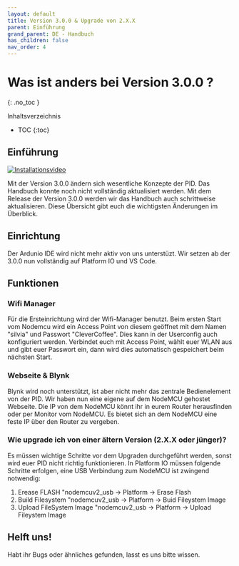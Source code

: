 ```yaml
---
layout: default
title: Version 3.0.0 & Upgrade von 2.X.X
parent: Einführung
grand_parent: DE - Handbuch
has_children: false
nav_order: 4
---
```


# Was ist anders bei Version 3.0.0 ? 
{: .no_toc }

Inhaltsverzeichnis

* TOC
{:toc}


## Einführung
[![Installationsvideo](https://img.youtube.com/vi/KZPjisOEcQ4/hqdefault.jpg)](https://www.youtube.com/watch?v=KZPjisOEcQ4)


Mit der Version 3.0.0 ändern sich wesentliche Konzepte der PID. Das Handbuch konnte noch nicht vollständig aktualisiert werden.
Mit dem Release der Version 3.0.0 werden wir das Handbuch auch schrittweise aktualisieren. Diese Übersicht gibt euch die wichtigsten Änderungen im Überblick.  

## Einrichtung
Der Ardunio IDE wird nicht mehr aktiv von uns unterstüzt. Wir setzen ab der 3.0.0 nun vollständig auf Platform IO und VS Code.

## Funktionen

### Wifi Manager
Für die Ersteinrichtung wird der Wifi-Manager benutzt. Beim ersten Start vom Nodemcu wird ein Access Point von diesem geöffnet mit dem Namen "silvia" und Passwort "CleverCoffee". Dies kann in der Userconfig auch konfiguriert werden. Verbindet euch mit Access Point, wählt euer WLAN aus und gibt euer Passwort ein, dann wird dies automatisch gespeichert beim nächsten Start.      

### Webseite & Blynk 
Blynk wird noch unterstützt, ist aber nicht mehr das zentrale Bedienelement von der PID. Wir haben nun eine eigene auf dem NodeMCU gehostet Webseite.
Die IP von dem NodeMCU könnt ihr in eurem Router herausfinden oder per Monitor vom NodeMCU. Es bietet sich an dem NodeMCU eine feste IP über den Router zu vergeben.

### Wie upgrade ich von einer ältern Version (2.X.X oder jünger)? 
Es müssen wichtige Schritte vor dem Upgraden durchgeführt werden, sonst wird euer PID nicht richtig funktionieren.
In Platform IO müssen folgende Schritte erfolgen, eine USB Verbindung zum NodeMCU ist zwingend notwendig:
1) Erease FLASH
   "nodemcuv2_usb -> Platform -> Erase Flash
3) Build Filesystem
   "nodemcuv2_usb -> Platform -> Buid Fileystem Image
3) Upload FileSystem Image
   "nodemcuv2_usb -> Platform -> Upload Fileystem Image
   

## Helft uns!
Habt ihr Bugs oder ähnliches gefunden, lasst es uns bitte wissen. 
